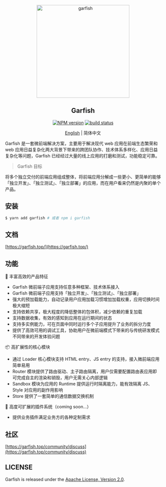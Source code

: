 <p align="center">
  <img src="https://lf3-static.bytednsdoc.com/obj/eden-cn/dhozeh7vhpebvog/open-garfish/icons/Garfish-icon-Square.png" width="300" alt="garfish" />
</p>

<div align="center">
  <h2>Garfish</h2>
</div>

<div align="center">

[![NPM version](https://img.shields.io/npm/v/garfish.svg?style=flat-square)](https://www.npmjs.com/package/garfish) [![build status](https://github.com/modern-js-dev/garfish/actions/workflows/ci.yml/badge.svg?branch=master)](https://github.com/modern-js-dev/garfish/actions/workflows/ci.yml)

</div>

<div align="center">

[English](./README.md) | 简体中文

</div>

Garfish 是一套微前端解决方案，主要用于解决现代 web 应用在前端生态繁荣和 web 应用日益复杂化两大背景下带来的跨团队协作、技术体系多样化、应用日益复杂化等问题，Garfish 已经经过大量的线上应用的打磨和测试，功能稳定可靠。

> Garfish 目标

将多个独立交付的前端应用组成整体，将前端应用分解成一些更小、更简单的能够「独立开发」、「独立测试」、「独立部署」的应用，而在用户看来仍然是内聚的单个产品。

## 安装

```bash
$ yarn add garfish # 或者 npm i garfish
```

## 文档

[https://garfish.top/](https://garfish.top/)

## 功能

🌈 丰富高效的产品特征

- Garfish 微前端子应用支持任意多种框架、技术体系接入
- Garfish 微前端子应用支持「独立开发」、「独立测试」、「独立部署」
- 强大的预加载能力，自动记录用户应用加载习惯增加加载权重，应用切换时间极大缩短
- 支持依赖共享，极大程度的降低整体的包体积，减少依赖的重复加载
- 支持数据收集，有效的感知到应用在运行期间的状态
- 支持多实例能力，可在页面中同时运行多个子应用提升了业务的拆分力度
- 提供了高效可用的调试工具，协助用户在微前端模式下带来的与传统研发模式不同带来的开发体验问题

📦 高扩展性的核心模块

- 通过 Loader 核心模块支持 HTML entry、JS entry 的支持，接入微前端应用简单易用
- Router 模块提供了路由驱动、主子路由隔离，用户仅需要配置路由表应用即可完成自主的渲染和销毁，用户无需关心内部逻辑
- Sandbox 模块为应用的 Runtime 提供运行时隔离能力，能有效隔离 JS、Style 对应用的副作用影响
- Store 提供了一套简单的通信数据交换机制

🎯 高度可扩展的插件系统（coming soon...）

- 提供业务插件满足业务方的各种定制需求

## 社区

[https://garfish.top/community/discuss](https://garfish.top/community/discuss)

## LICENSE

Garfish is released under the [Apache License, Version 2.0](http://www.apache.org/licenses/LICENSE-2.0).
